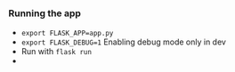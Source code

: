 ### Running the app 

- `export FLASK_APP=app.py` 
- `export FLASK_DEBUG=1`  Enabling debug mode only in dev
- Run with `flask run` 
- 